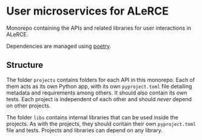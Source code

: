 # User microservices for ALeRCE

Monorepo containing the APIs and related libraries for user interactions in ALeRCE.

Dependencies are managed using [poetry](https://python-poetry.org/).

## Structure

The folder `projects` contains folders for each API in this monorepo. 
Each of them acts as its own Python app, with its own `pyproject.toml` file
detailing metadata and requirements among others. It should also contain its own 
tests. Each project is independent of each other and should *never* depend
on other projects.

The folder `libs` contains internal libraries that can be used inside the
projects. As with the projects, they should contain their own `pyproject.toml` 
file and tests. Projects and libraries can depend on any library.
